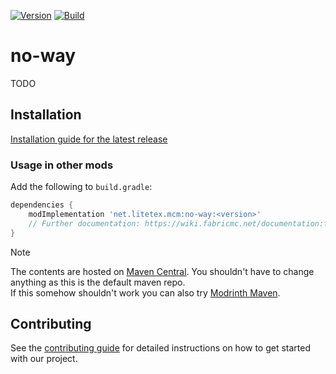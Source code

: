 <!-- modrinth_exclude.start -->

[![Version](https://img.shields.io/modrinth/v/no-way)](https://modrinth.com/mod/no-way)
[![Build](https://img.shields.io/github/actions/workflow/status/litetex-oss/mcm-no-way/check-build.yml?branch=dev)](https://github.com/litetex-oss/mcm-no-way/actions/workflows/check-build.yml?query=branch%3Adev)

# no-way

<!-- modrinth_exclude.end -->

TODO

<!-- modrinth_exclude.start -->

## Installation
[Installation guide for the latest release](https://github.com/litetex-oss/mcm-no-way/releases/latest#Installation)

### Usage in other mods

Add the following to ``build.gradle``:
```groovy
dependencies {
    modImplementation 'net.litetex.mcm:no-way:<version>'
    // Further documentation: https://wiki.fabricmc.net/documentation:fabric_loom
}
```

> [!NOTE]
> The contents are hosted on [Maven Central](https://repo.maven.apache.org/maven2/net/litetex/mcm/). You shouldn't have to change anything as this is the default maven repo.<br/>
> If this somehow shouldn't work you can also try [Modrinth Maven](https://support.modrinth.com/en/articles/8801191-modrinth-maven).

## Contributing
See the [contributing guide](./CONTRIBUTING.md) for detailed instructions on how to get started with our project.

<!-- modrinth_exclude.end -->
